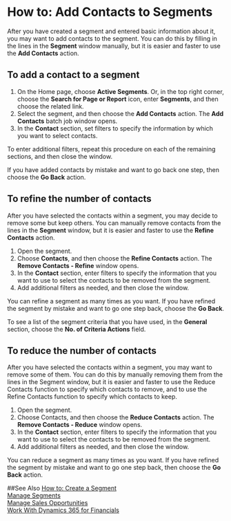 <properties
                pageTitle="Add Contacts to Segments | Financials"
                description="Describes how to add contacts to segments in Financials"
                services="project-madeira"
                documentationCenter=""
                authors="jswymer"
/>
<tags
    ms.service="project-madeira"
    ms.topic="article"
    ms.devlang="na"
    ms.tgt_pltfrm="na"
    ms.workload="na"
    ms.date="05/12/2016"
    ms.author="jswymer" />

# How to: Add Contacts to Segments
After you have created a segment and entered basic information about it, you may want to add contacts to the segment. You can do this by filling in the lines in the **Segment** window manually, but it is easier and faster to use the **Add Contacts** action.

## To add a contact to a segment
1. On the Home page, choose **Active Segments**. Or, in the top right corner, choose the **Search for Page or Report** icon, enter **Segments**, and then choose the related link.  
2. Select the segment, and then choose the **Add Contacts** action. The **Add Contacts** batch job window opens.
3. In the **Contact** section, set filters to specify the information by which you want to select contacts.

To enter additional filters, repeat this procedure on each of the remaining sections, and then close the window.

If you have added contacts by mistake and want to go back one step, then choose the **Go Back** action.

## To refine the number of contacts
After you have selected the contacts within a segment, you may decide to remove some but keep others. You can manually remove contacts from the lines in the **Segment** window, but it is easier and faster to use the **Refine Contacts** action.

1. Open the segment.
2. Choose **Contacts**, and then choose the **Refine Contacts** action. The **Remove Contacts - Refine** window opens.
3. In the **Contact** section, enter filters to specify the information that you want to use to select the contacts to be removed from the segment.
4. Add additional filters as needed, and then close the window.

You can refine a segment as many times as you want. If you have refined the segment by mistake and want to go one step back, choose the **Go Back**.

To see a list of the segment criteria that you have used, in the **General** section, choose the **No. of Criteria Actions** field.

## To reduce the number of contacts
After you have selected the contacts within a segment, you may want to remove some of them. You can do this by manually removing them from the lines in the Segment window, but it is easier and faster to use the Reduce Contacts function to specify which contacts to remove, and to use the Refine Contacts function to specify which contacts to keep.

1. Open the segment.
2. Choose Contacts, and then choose the **Reduce Contacts** action. The **Remove Contacts - Reduce** window opens.
3. In the **Contact** section, enter filters to specify the information that you want to use to select the contacts to be removed from the segment.
4. Add additional filters as needed, and then close the window.

You can reduce a segment as many times as you want. If you have refined the segment by mistake and want to go one step back, then choose the **Go Back** action.

##See Also
[How to: Create a Segment](marketing-how-create-segment.md)   
[Manage Segments](marketing-segments.md)  
[Manage Sales Opportunities](marketing-manage-sales-opportunities.md)  
[Work With Dynamics 365 for Financials](ui-work-product.md)  
